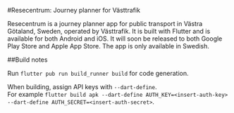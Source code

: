 #Resecentrum: Journey planner for Västtrafik

Resecentrum is a journey planner app for public transport in Västra Götaland, Sweden, operated by Västtrafik.
It is built with Flutter and is available for both Android and iOS.
It will soon be released to both Google Play Store and Apple App Store.
The app is only available in Swedish.

##Build notes

Run ```flutter pub run build_runner build``` for code generation.

When building, assign API keys with ```--dart-define```.  
For example ```flutter build apk --dart-define AUTH_KEY=<insert-auth-key> --dart-define AUTH_SECRET=<insert-auth-secret>```.


